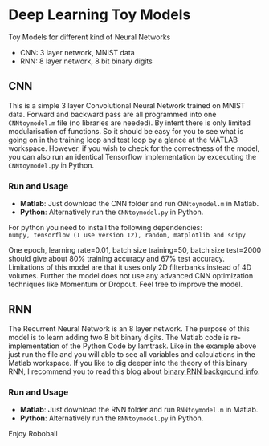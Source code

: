 # Deep Learning Toy Models
Toy Models for different kind of Neural Networks  
  * CNN: 3 layer network, MNIST data  
  * RNN: 8 layer network, 8 bit binary digits
  
## CNN
This is a simple 3 layer Convolutional Neural Network trained on MNIST data. Forward and backward pass are all programmed into one ```CNNtoymodel.m``` file (no libraries are needed). By intent there is only limited modularisation of functions. So it should be easy for you to see what is going on in the training loop and test loop by a glance at the MATLAB workspace. However, if you wish to check for the correctness of the model, you can also run an identical Tensorflow implementation by excecuting the ```CNNtoymodel.py``` in Python. 
### Run and Usage
- **Matlab**: Just download the CNN folder and run ```CNNtoymodel.m``` in Matlab.   
- **Python**: Alternatively run the ```CNNtoymodel.py``` in Python.  

For python you need to install the following dependencies:  
```numpy, tensorflow (I use version 12), random, matplotlib and scipy```

One epoch, learning rate=0.01, batch size training=50, batch size test=2000 should give about 80% training accuracy and 67% test accuracy. Limitations of this model are that it uses only 2D filterbanks instead of 4D volumes. Further the model does not use any advanced CNN optimization techniques like Momentum or Dropout. Feel free to improve the model.

## RNN
The Recurrent Neural Network is an 8 layer network. The purpose of this model is to learn adding two 8 bit binary digits. The Matlab code is re-implementation of the Python Code by Iamtrask. Like in the example above just run the file and you will able to see all variables and calculations in the Matlab workspace. If you like to dig deeper into the theory of this binary RNN, I recommend you to read this blog about [binary RNN background info](https://iamtrask.github.io/2015/11/15/anyone-can-code-lstm/).

### Run and Usage
- **Matlab**: Just download the RNN folder and run ```RNNtoymodel.m``` in Matlab.  
- **Python**: Alternatively run the ```RNNtoymodel.py``` in Python.


Enjoy Roboball

